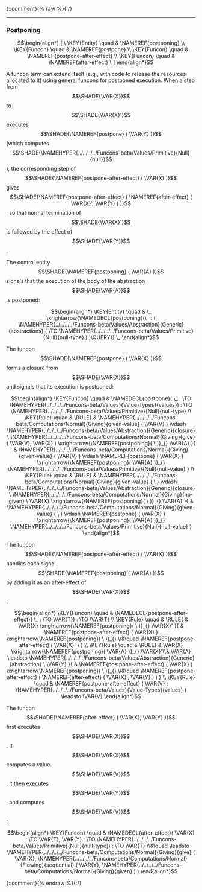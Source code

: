 {::comment}{% raw %}{:/}


----

### Postponing
               


$$\begin{align*}
  [ \
  \KEY{Entity} \quad & \NAMEREF{postponing} \\
  \KEY{Funcon} \quad & \NAMEREF{postpone} \\
  \KEY{Funcon} \quad & \NAMEREF{postpone-after-effect} \\
  \KEY{Funcon} \quad & \NAMEREF{after-effect}
  \ ]
\end{align*}$$


A funcon term can extend itself (e.g., with code to release the resources
allocated to it) using general funcons for postponed execution. When a step
from $$\SHADE{\VAR{X}}$$ to $$\SHADE{\VAR{X}'}$$ executes $$\SHADE{\NAMEREF{postpone}
           (  \VAR{Y} )}$$ (which computes $$\SHADE{\NAMEHYPER{../../../../Funcons-beta/Values/Primitive}{Null}{null}}$$),
the corresponding step of  $$\SHADE{\NAMEREF{postpone-after-effect}
           (  \VAR{X} )}$$ gives
$$\SHADE{\NAMEREF{postpone-after-effect}
           (  \NAMEREF{after-effect}
                   (  \VAR{X}', 
                          \VAR{Y} ) )}$$, so that normal termination
of $$\SHADE{\VAR{X}'}$$ is followed by the effect of $$\SHADE{\VAR{Y}}$$.

The control entity $$\SHADE{\NAMEREF{postponing}
           (  \VAR{A} )}$$ signals that the execution of the body
of the abstraction $$\SHADE{\VAR{A}}$$ is postponed:


$$\begin{align*}
  \KEY{Entity} \quad
  & \_ \xrightarrow{\NAMEDECL{postponing}(\_ : (  \NAMEHYPER{../../../../Funcons-beta/Values/Abstraction}{Generic}{abstractions}
                                                                      (   \TO \NAMEHYPER{../../../../Funcons-beta/Values/Primitive}{Null}{null-type} ) )\QUERY)} \_
\end{align*}$$


The funcon $$\SHADE{\NAMEREF{postpone}
           (  \VAR{X} )}$$ forms a closure from $$\SHADE{\VAR{X}}$$ and signals that its
execution is postponed:


$$\begin{align*}
  \KEY{Funcon} \quad
  & \NAMEDECL{postpone}(
                       \_ :  \TO \NAMEHYPER{../../../../Funcons-beta/Values}{Value-Types}{values}) 
    :  \TO \NAMEHYPER{../../../../Funcons-beta/Values/Primitive}{Null}{null-type} 
\\
  \KEY{Rule} \quad
    & \RULE{
      & \NAMEHYPER{../../../../Funcons-beta/Computations/Normal}{Giving}{given-value} (  \VAR{V} ) \vdash \NAMEHYPER{../../../../Funcons-beta/Values/Abstraction}{Generic}{closure} \ 
                      \NAMEHYPER{../../../../Funcons-beta/Computations/Normal}{Giving}{give}
                        (  \VAR{V}, 
                               \VAR{X} ) \xrightarrow{\NAMEREF{postponing}(   \  )}_{} 
          \VAR{A}
      }{
      & \NAMEHYPER{../../../../Funcons-beta/Computations/Normal}{Giving}{given-value} (  \VAR{V} ) \vdash \NAMEREF{postpone}
                      (  \VAR{X} ) \xrightarrow{\NAMEREF{postponing}(  \VAR{A} )}_{} 
          \NAMEHYPER{../../../../Funcons-beta/Values/Primitive}{Null}{null-value}
      }
\\
  \KEY{Rule} \quad
    & \RULE{
      & \NAMEHYPER{../../../../Funcons-beta/Computations/Normal}{Giving}{given-value} (   \  ) \vdash \NAMEHYPER{../../../../Funcons-beta/Values/Abstraction}{Generic}{closure} \ 
                      \NAMEHYPER{../../../../Funcons-beta/Computations/Normal}{Giving}{no-given} \ 
                        \VAR{X} \xrightarrow{\NAMEREF{postponing}(   \  )}_{} 
          \VAR{A}
      }{
      & \NAMEHYPER{../../../../Funcons-beta/Computations/Normal}{Giving}{given-value} (   \  ) \vdash \NAMEREF{postpone}
                      (  \VAR{X} ) \xrightarrow{\NAMEREF{postponing}(  \VAR{A} )}_{} 
          \NAMEHYPER{../../../../Funcons-beta/Values/Primitive}{Null}{null-value}
      }
\end{align*}$$


The funcon $$\SHADE{\NAMEREF{postpone-after-effect}
           (  \VAR{X} )}$$ handles each signal $$\SHADE{\NAMEREF{postponing}
           (  \VAR{A} )}$$
by adding it as an after-effect of $$\SHADE{\VAR{X}}$$:


$$\begin{align*}
  \KEY{Funcon} \quad
  & \NAMEDECL{postpone-after-effect}(
                       \_ :  \TO \VAR{T}) 
    :  \TO \VAR{T} 
\\
  \KEY{Rule} \quad
    & \RULE{
      &  \VAR{X} \xrightarrow{\NAMEREF{postponing}(   \  )}_{} 
          \VAR{X}'
      }{
      &  \NAMEREF{postpone-after-effect}
                      (  \VAR{X} ) \xrightarrow{\NAMEREF{postponing}(   \  )}_{} \\&\quad
          \NAMEREF{postpone-after-effect}
            (  \VAR{X}' )
      }
\\
  \KEY{Rule} \quad
    & \RULE{
      &  \VAR{X} \xrightarrow{\NAMEREF{postponing}(  \VAR{A} )}_{} 
          \VAR{X}'\\&
        \VAR{A} \leadsto 
          \NAMEHYPER{../../../../Funcons-beta/Values/Abstraction}{Generic}{abstraction} \ 
            \VAR{Y}
      }{
      &  \NAMEREF{postpone-after-effect}
                      (  \VAR{X} ) \xrightarrow{\NAMEREF{postponing}(   \  )}_{} \\&\quad
          \NAMEREF{postpone-after-effect}
            (  \NAMEREF{after-effect}
                    (  \VAR{X}', 
                           \VAR{Y} ) )
      }
\\
  \KEY{Rule} \quad
    & \NAMEREF{postpone-after-effect}
        (  \VAR{V} : \NAMEHYPER{../../../../Funcons-beta/Values}{Value-Types}{values} ) \leadsto 
        \VAR{V}
\end{align*}$$


The funcon $$\SHADE{\NAMEREF{after-effect}
           (  \VAR{X}, 
                  \VAR{Y} )}$$ first executes $$\SHADE{\VAR{X}}$$. If $$\SHADE{\VAR{X}}$$ computes a value $$\SHADE{\VAR{V}}$$,
it then executes $$\SHADE{\VAR{Y}}$$, and computes $$\SHADE{\VAR{V}}$$:


$$\begin{align*}
  \KEY{Funcon} \quad
  & \NAMEDECL{after-effect}(
                       \VAR{X} :  \TO \VAR{T}, \VAR{Y} :  \TO \NAMEHYPER{../../../../Funcons-beta/Values/Primitive}{Null}{null-type}) 
    :  \TO \VAR{T} \\&\quad
    \leadsto \NAMEHYPER{../../../../Funcons-beta/Computations/Normal}{Giving}{give}
               (  \VAR{X}, 
                      \NAMEHYPER{../../../../Funcons-beta/Computations/Normal}{Flowing}{sequential}
                       (  \VAR{Y}, 
                              \NAMEHYPER{../../../../Funcons-beta/Computations/Normal}{Giving}{given} ) )
\end{align*}$$



[Funcons-beta]: /CBS-beta/math/Funcons-beta
  "FUNCONS-BETA"
[Unstable-Funcons-beta]: /CBS-beta/math/Unstable-Funcons-beta
  "UNSTABLE-FUNCONS-BETA"
[Languages-beta]: /CBS-beta/math/Languages-beta
  "LANGUAGES-BETA"
[Unstable-Languages-beta]: /CBS-beta/math/Unstable-Languages-beta
  "UNSTABLE-LANGUAGES-BETA"
[CBS-beta]: /CBS-beta
  "CBS-BETA"
[Postponing.cbs]: https://github.com/plancomps/CBS-beta/blob/master/Unstable-Funcons-beta/Computations/Abnormal/Postponing/Postponing.cbs
  "CBS SOURCE FILE ON GITHUB"
[PLAIN]: /CBS-beta/docs/Unstable-Funcons-beta/Computations/Abnormal/Postponing
  "CBS SOURCE WEB PAGE"
 [PRETTY]: /CBS-beta/math/Unstable-Funcons-beta/Computations/Abnormal/Postponing
  "CBS-KATEX WEB PAGE"
[PDF]: https://github.com/plancomps/CBS-beta/blob/master/Unstable-Funcons-beta/Computations/Abnormal/Postponing/Postponing.pdf
  "CBS-LATEX PDF FILE"
[PLanCompS Project]: https://plancomps.github.io
  "PROGRAMMING LANGUAGE COMPONENTS AND SPECIFICATIONS PROJECT HOME PAGE"
{::comment}{% endraw %}{:/}
